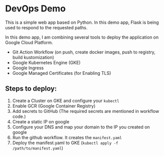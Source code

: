 # DevOps Demo

This is a simple web app based on Python. In this demo app, Flask is being used to respond to the requested paths.

In this demo app, I am combining several tools to deploy the application on Google Cloud Platform.

- Git Action Workflow (on push, create docker images, push to registry, build kustomization)
- Google Kubernetes Engine (GKE)
- Google Ingress
- Google Managed Certificates (for Enabling TLS)

## Steps to deploy:

1. Create a Cluster on GKE and configure your `kubectl`
2. Enable GCR (Google Container Registry)
3. Add secrets to GitHub (The required secrets are mentioned in workflow code.)
4. Create a static IP on google
5. Configure your DNS and map your domain to the IP you created on google
6. Run the github workflow. It creates the `manifest.yaml`
7. Deploy the manifest.yaml to GKE (`kubectl apply -f /path/to/manifest.yaml`)
